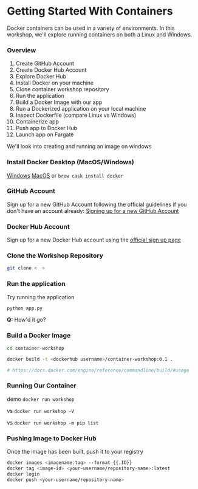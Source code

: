 # Getting Started With Containers

Docker containers can be used in a variety of environments. In this workshop, we'll explore running 
containers on both a Linux and Windows.

### Overview

1. Create GitHub Account
1. Create Docker Hub Account
1. Explore Docker Hub
1. Install Docker on your machine
1. Clone container workshop repository
1. Run the application
1. Build a Docker Image with our app
1. Run a Dockerized application on your local machine
1. Inspect Dockerfile (compare Linux vs Windows)
1. Containerize app
1. Push app to Docker Hub
1. Launch app on Fargate

We'll look into creating and running an image on windows

### Install Docker Desktop (MacOS/Windows)

[Windows](https://docs.docker.com/docker-for-windows/install/)
[MacOS](https://docs.docker.com/docker-for-mac/install/) or `brew cask install
docker`

### GitHub Account

Sign up for a new GitHub Account following the official guidelines if you don't have
an account already: [Signing up for a new GitHub Account](https://help.github.com/articles/signing-up-for-a-new-github-account/)

### Docker Hub Account

Sign up for a new Docker Hub account using the [official sign up page](https://hub.docker.com/signup)


### Clone the Workshop Repository

```bash
git clone <  > 
```

### Run the application

Try running the application

```bash
python app.py
```

**Q:** How'd it go?

### Build a Docker Image 
```bash
cd container-workshop

docker build -t <dockerhub username>/container-workshop:0.1 .

# https://docs.docker.com/engine/reference/commandline/build/#usage
```

### Running Our Container
demo `docker run workshop`

vs `docker run workshop -V` 

vs `docker run workshop -m pip list`


### Pushing Image to Docker Hub

Once the image has been built, push it to your registry

```bash
docker images <imagename:tag> --format {{.ID}}
docker tag <image-id> <your-username/repository-name>:latest
docker login
docker push <your-username/repository-name>
```
